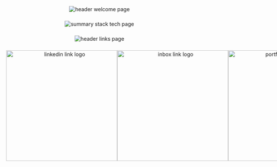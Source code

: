 <div align="center">
  <img src="https://iili.io/JujIx8G.png" alt="header welcome page" />
</div>

###

<div align="center">
  <img  src="https://iili.io/JujI7M7.png" alt="summary stack tech page"  />
</div>

###

<div align="center">
  <img src="https://iili.io/Juj51jf.png" alt="header links page"  />
</div>

###

 <div style="display: flex;" align="center">
       <a href="https://www.linkedin.com/in/matiassiocordich/" target="_blank">
         <img src="https://iili.io/JujYosR.png" alt="linkedin link logo" width="300px"/>
       </a>
   <a href="mailto:m.scordich@gmail.com" target="_blank">
         <img src="https://iili.io/Jujl8rl.png" alt="inbox link logo" width="300px"/>
       </a>
   <a href="/" target="_blank">
         <img src="https://iili.io/JujlpkP.png" alt="portfolio link logo" width="300px"/>
       </a>
</div>
